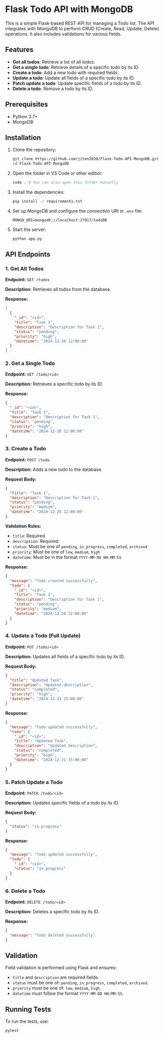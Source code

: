 # Flask Todo API with MongoDB

This is a simple Flask-based REST API for managing a Todo list. The API integrates with MongoDB to perform CRUD (Create, Read, Update, Delete) operations. It also includes validations for various fields.

## Features
- **Get all todos**: Retrieve a list of all todos.
- **Get a single todo**: Retrieve details of a specific todo by its ID.
- **Create a todo**: Add a new todo with required fields.
- **Update a todo**: Update all fields of a specific todo by its ID.
- **Patch update a todo**: Update specific fields of a todo by its ID.
- **Delete a todo**: Remove a todo by its ID.

## Prerequisites

- Python 3.7+
- MongoDB

## Installation

1. Clone the repository:
   ```bash
   git clone https://github.com/jiten2030/Flask-Todo-API-MongoDB.git
   cd Flask-Todo-API-MongoDB
   ```
2. Open the folder in VS Code or other editior:
   ```bash
   code . # You can also open this folder manually
   ```
3. Install the dependencies:
   ```bash
   pip install -r requirements.txt
   ```
4. Set up MongoDB and configure the connection URI in `.env` file:
   ```env
   MONGO_URI=mongodb://localhost:27017/todoDB
   ```
5. Start the server:
   ```bash
   python app.py
   ```

## API Endpoints

### 1. Get All Todos
**Endpoint:** `GET /todos`

**Description:** Retrieves all todos from the database.

**Response:**
```json
[
  {
    "_id": "<id>",
    "title": "Task 1",
    "description": "Description for Task 1",
    "status": "pending",
    "priority": "high",
    "datetime": "2024-12-20 12:00:00"
  }
]
```

### 2. Get a Single Todo
**Endpoint:** `GET /todo/<id>`

**Description:** Retrieves a specific todo by its ID.

**Response:**
```json
{
  "_id": "<id>",
  "title": "Task 1",
  "description": "Description for Task 1",
  "status": "pending",
  "priority": "high",
  "datetime": "2024-12-20 12:00:00"
}
```

### 3. Create a Todo
**Endpoint:** `POST /todo`

**Description:** Adds a new todo to the database.

**Request Body:**
```json
{
  "title": "Task 1",
  "description": "Description for Task 1",
  "status": "pending",
  "priority": "medium",
  "datetime": "2024-12-20 12:00:00"
}
```

**Validation Rules:**
- `title`: Required
- `description`: Required
- `status`: Must be one of `pending`, `in_progress`, `completed`, `archived`
- `priority`: Must be one of `low`, `medium`, `high`
- `datetime`: Must be in the format `YYYY-MM-DD HH:MM:SS`

**Response:**
```json
{
  "message": "Todo created successfully",
  "todo": {
    "_id": "<id>",
    "title": "Task 1",
    "description": "Description for Task 1",
    "status": "pending",
    "priority": "medium",
    "datetime": "2024-12-20 12:00:00"
  }
}
```

### 4. Update a Todo (Full Update)
**Endpoint:** `PUT /todo/<id>`

**Description:** Updates all fields of a specific todo by its ID.

**Request Body:**
```json
{
  "title": "Updated Task",
  "description": "Updated description",
  "status": "completed",
  "priority": "high",
  "datetime": "2024-12-21 15:00:00"
}
```

**Response:**
```json
{
  "message": "Todo updated successfully",
  "todo": {
    "_id": "<id>",
    "title": "Updated Task",
    "description": "Updated description",
    "status": "completed",
    "priority": "high",
    "datetime": "2024-12-21 15:00:00"
  }
}
```

### 5. Patch Update a Todo
**Endpoint:** `PATCH /todo/<id>`

**Description:** Updates specific fields of a todo by its ID.

**Request Body:**
```json
{
  "status": "in_progress"
}
```

**Response:**
```json
{
  "message": "Todo updated successfully",
  "todo": {
    "_id": "<id>",
    "status": "in_progress"
  }
}
```

### 6. Delete a Todo
**Endpoint:** `DELETE /todo/<id>`

**Description:** Deletes a specific todo by its ID.

**Response:**
```json
{
  "message": "Todo deleted successfully"
}
```

## Validation
Field validation is performed using Flask and ensures:
- `title` and `description` are required fields.
- `status` must be one of: `pending`, `in_progress`, `completed`, `archived`.
- `priority` must be one of: `low`, `medium`, `high`.
- `datetime` must follow the format `YYYY-MM-DD HH:MM:SS`.

## Running Tests
To run the tests, use:
```bash
pytest
```
